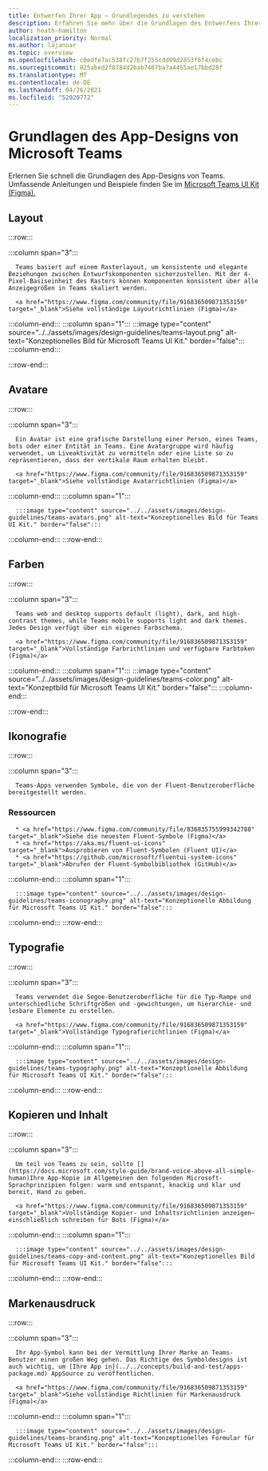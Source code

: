 ```yaml
---
title: Entwerfen Ihrer App – Grundlegendes zu verstehen
description: Erfahren Sie mehr über die Grundlagen des Entwerfens Ihrer Microsoft Teams-App, einschließlich Layout, Farbschema und mehr.
author: heath-hamilton
localization_priority: Normal
ms.author: lajanuar
ms.topic: overview
ms.openlocfilehash: c0edfe7ac538fc27b7f255cdd09d2853f6f4cebc
ms.sourcegitcommit: 825abed2f8784d2bab7407ba7a4455ae17bbd28f
ms.translationtype: MT
ms.contentlocale: de-DE
ms.lasthandoff: 04/26/2021
ms.locfileid: "52020772"
---
```

# <a name="microsoft-teams-app-design-fundamentals"></a>Grundlagen des App-Designs von Microsoft Teams

Erlernen Sie schnell die Grundlagen des App-Designs von Teams. Umfassende Anleitungen und Beispiele finden Sie im <a href="https://www.figma.com/community/file/916836509871353159" target="_blank">Microsoft Teams UI Kit (Figma).</a>

## <a name="layout"></a>Layout

:::row:::

   :::column span="3":::

      Teams basiert auf einem Rasterlayout, um konsistente und elegante Beziehungen zwischen Entwurfskomponenten sicherzustellen. Mit der 4-Pixel-Basiseinheit des Rasters können Komponenten konsistent über alle Anzeigegrößen in Teams skaliert werden.

      <a href="https://www.figma.com/community/file/916836509871353159" target="_blank">Siehe vollständige Layoutrichtlinien (Figma)</a>

   :::column-end:::
   :::column span="1":::
      :::image type="content" source="../../assets/images/design-guidelines/teams-layout.png" alt-text="Konzeptionelles Bild für Microsoft Teams UI Kit." border="false":::
   :::column-end:::

:::row-end:::

## <a name="avatars"></a>Avatare

:::row:::

   :::column span="3":::

      Ein Avatar ist eine grafische Darstellung einer Person, eines Teams, bots oder einer Entität in Teams. Eine Avatargruppe wird häufig verwendet, um Liveaktivität zu vermitteln oder eine Liste so zu repräsentieren, dass der vertikale Raum erhalten bleibt. 

      <a href="https://www.figma.com/community/file/916836509871353159" target="_blank">Siehe vollständige Avatarrichtlinien (Figma)</a>

   :::column-end:::
   :::column span="1":::

      :::image type="content" source="../../assets/images/design-guidelines/teams-avatars.png" alt-text="Konzeptionelles Bild für Teams UI Kit." border="false":::

   :::column-end:::
:::row-end:::

## <a name="colors"></a>Farben

:::row:::

   :::column span="3":::

      Teams web and desktop supports default (light), dark, and high-contrast themes, while Teams mobile supports light and dark themes. Jedes Design verfügt über ein eigenes Farbschema.

      <a href="https://www.figma.com/community/file/916836509871353159" target="_blank">Vollständige Farbrichtlinien und verfügbare Farbtoken (Figma)</a>

   :::column-end:::
   :::column span="1":::
      :::image type="content" source="../../assets/images/design-guidelines/teams-color.png" alt-text="Konzeptbild für Microsoft Teams UI Kit." border="false":::
   :::column-end:::

:::row-end:::

## <a name="iconography"></a>Ikonografie

:::row:::

   :::column span="3":::

      Teams-Apps verwenden Symbole, die von der Fluent-Benutzeroberfläche bereitgestellt werden.

### <a name="resources"></a>Ressourcen

      * <a href="https://www.figma.com/community/file/836835755999342788" target="_blank">Siehe die neuesten Fluent-Symbole (Figma)</a>
      * <a href="https://aka.ms/fluent-ui-icons" target="_blank">Ausprobieren von Fluent-Symbolen (Fluent UI)</a>
      * <a href="https://github.com/microsoft/fluentui-system-icons" target="_blank">Abrufen der Fluent-Symbolbibliothek (GitHub)</a>

   :::column-end:::
   :::column span="1":::

      :::image type="content" source="../../assets/images/design-guidelines/teams-iconography.png" alt-text="Konzeptionelle Abbildung für Microsoft Teams UI Kit." border="false":::

   :::column-end:::
:::row-end:::

## <a name="typography"></a>Typografie

:::row:::

   :::column span="3":::

      Teams verwendet die Segoe-Benutzeroberfläche für die Typ-Rampe und unterschiedliche Schriftgrößen und -gewichtungen, um hierarchie- und lesbare Elemente zu erstellen.

      <a href="https://www.figma.com/community/file/916836509871353159" target="_blank">Vollständige Typografierichtlinien (Figma)</a>

   :::column-end:::
   :::column span="1":::

      :::image type="content" source="../../assets/images/design-guidelines/teams-typography.png" alt-text="Konzeptionelle Abbildung für Microsoft Teams UI Kit." border="false":::

   :::column-end:::
:::row-end:::

## <a name="copy-and-content"></a>Kopieren und Inhalt

:::row:::

   :::column span="3":::

      Um teil von Teams zu sein, sollte [](https://docs.microsoft.com/style-guide/brand-voice-above-all-simple-human)Ihre App-Kopie im Allgemeinen den folgenden Microsoft-Sprachprinzipien folgen: warm und entspannt, knackig und klar und bereit, Hand zu geben.

      <a href="https://www.figma.com/community/file/916836509871353159" target="_blank">Vollständige Kopier- und Inhaltsrichtlinien anzeigen– einschließlich schreiben für Bots (Figma)</a>

   :::column-end:::
   :::column span="1":::

      :::image type="content" source="../../assets/images/design-guidelines/teams-copy-and-content.png" alt-text="Konzeptionelles Bild für Microsoft Teams UI Kit." border="false":::

   :::column-end:::
:::row-end:::

## <a name="brand-expression"></a>Markenausdruck

:::row:::

   :::column span="3":::

      Ihr App-Symbol kann bei der Vermittlung Ihrer Marke an Teams-Benutzer einen großen Weg gehen. Das Richtige des Symboldesigns ist auch wichtig, um [Ihre App in](../../concepts/build-and-test/apps-package.md) AppSource zu veröffentlichen.

      <a href="https://www.figma.com/community/file/916836509871353159" target="_blank">Siehe vollständige Richtlinien für Markenausdruck (Figma)</a>

   :::column-end:::
   :::column span="1":::

      :::image type="content" source="../../assets/images/design-guidelines/teams-branding.png" alt-text="Konzeptionelles Formular für Microsoft Teams UI Kit." border="false":::

   :::column-end:::
:::row-end:::
